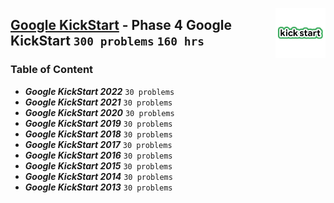 <img align="right" width="80" src="/logos/googlekickstart.jpg"></img>

## [Google KickStart](https://codingcompetitions.withgoogle.com/kickstart/) - Phase 4 Google KickStart `300 problems` `160 hrs`

### Table of Content

- ***Google KickStart 2022***        `30 problems`
- ***Google KickStart 2021***        `30 problems`
- ***Google KickStart 2020***        `30 problems`
- ***Google KickStart 2019***        `30 problems`
- ***Google KickStart 2018***        `30 problems`
- ***Google KickStart 2017***        `30 problems`
- ***Google KickStart 2016***        `30 problems`
- ***Google KickStart 2015***        `30 problems`
- ***Google KickStart 2014***        `30 problems`
- ***Google KickStart 2013***        `30 problems`
